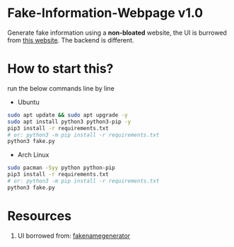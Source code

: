 # Fake-Information-Webpage v1.0

Generate fake information using a **non-bloated** website, the UI is burrowed from [this website](https://www.fakenamegenerator.com/). The backend is different.

# How to start this?

run the below commands line by line

- Ubuntu

```bash
sudo apt update && sudo apt upgrade -y
sudo apt install python3 python3-pip -y
pip3 install -r requirements.txt
# or: python3 -m pip install -r requirements.txt
python3 fake.py
```

- Arch Linux

```bash
sudo pacman -Syy python python-pip
pip3 install -r requirements.txt
# or: python3 -m pip install -r requirements.txt
python3 fake.py
```

# Resources

1. UI borrowed from: [fakenamegenerator](https://www.fakenamegenerator.com/)

